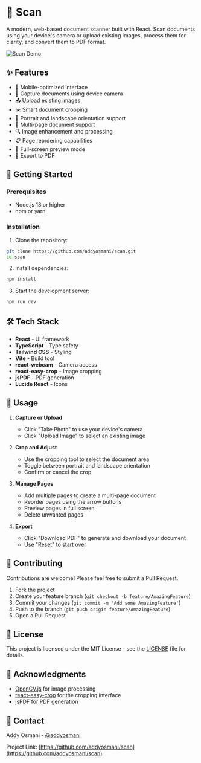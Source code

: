 # 📄 Scan

A modern, web-based document scanner built with React. Scan documents using your device's camera or upload existing images, process them for clarity, and convert them to PDF format.

![Scan Demo](https://images.unsplash.com/photo-1588681664899-f142ff2dc9b1?auto=format&fit=crop&q=80&w=2874)

## ✨ Features

- 📱 Mobile-optimized interface
- 📸 Capture documents using device camera
- 📤 Upload existing images
- ✂️ Smart document cropping
- 🔄 Portrait and landscape orientation support
- 📑 Multi-page document support
- 🔍 Image enhancement and processing
- 📋 Page reordering capabilities
- 🔎 Full-screen preview mode
- 📁 Export to PDF

## 🚀 Getting Started

### Prerequisites

- Node.js 18 or higher
- npm or yarn

### Installation

1. Clone the repository:
```bash
git clone https://github.com/addyosmani/scan.git
cd scan
```

2. Install dependencies:
```bash
npm install
```

3. Start the development server:
```bash
npm run dev
```

## 🛠️ Tech Stack

- **React** - UI framework
- **TypeScript** - Type safety
- **Tailwind CSS** - Styling
- **Vite** - Build tool
- **react-webcam** - Camera access
- **react-easy-crop** - Image cropping
- **jsPDF** - PDF generation
- **Lucide React** - Icons

## 📱 Usage

1. **Capture or Upload**
   - Click "Take Photo" to use your device's camera
   - Click "Upload Image" to select an existing image

2. **Crop and Adjust**
   - Use the cropping tool to select the document area
   - Toggle between portrait and landscape orientation
   - Confirm or cancel the crop

3. **Manage Pages**
   - Add multiple pages to create a multi-page document
   - Reorder pages using the arrow buttons
   - Preview pages in full screen
   - Delete unwanted pages

4. **Export**
   - Click "Download PDF" to generate and download your document
   - Use "Reset" to start over

## 🤝 Contributing

Contributions are welcome! Please feel free to submit a Pull Request.

1. Fork the project
2. Create your feature branch (`git checkout -b feature/AmazingFeature`)
3. Commit your changes (`git commit -m 'Add some AmazingFeature'`)
4. Push to the branch (`git push origin feature/AmazingFeature`)
5. Open a Pull Request

## 📝 License

This project is licensed under the MIT License - see the [LICENSE](LICENSE) file for details.

## 🙏 Acknowledgments

- [OpenCV.js](https://docs.opencv.org/4.x/d5/d10/tutorial_js_root.html) for image processing
- [react-easy-crop](https://github.com/ricardo-ch/react-easy-crop) for the cropping interface
- [jsPDF](https://github.com/parallax/jsPDF) for PDF generation

## 📧 Contact

Addy Osmani - [@addyosmani](https://twitter.com/addyosmani)

Project Link: [https://github.com/addyosmani/scan](https://github.com/addyosmani/scan)